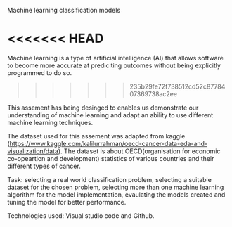 Machine learning classification models

<<<<<<< HEAD
=======
Machine learning is a type of artificial intelligence (AI) that allows software  to become more accurate at prediciting outcomes without being explicitly programmed to do so.
>>>>>>> 235b29fe72f738512cd52c8778407369738ac2ee

This assement has being desinged to enables us demonstrate our understanding of machine learning and adapt an ability to use different machine learning techniques.

The dataset used for this assement was adapted from kaggle (https://www.kaggle.com/kalilurrahman/oecd-cancer-data-eda-and-visualization/data). The dataset is about OECD(organisation for economic co-opeartion and development) statistics of various countries and their different types of cancer.

Task:
selecting a real world classification problem,
selecting a suitable dataset for the chosen problem,
selecting more than one machine learning algorithm for the model implementation,
evaulating the models created and 
tuning the model for better performance.


Technologies used: Visual studio code and Github.



